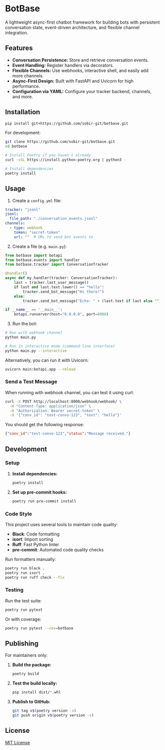 # BotBase

A lightweight async-first chatbot framework for building bots with persistent conversation state, event-driven architecture, and flexible channel integration.

## Features

- **Conversation Persistence:** Store and retrieve conversation events.
- **Event Handling:** Register handlers via decorators.
- **Flexible Channels:** Use webhooks, interactive shell, and easily add more channels.
- **Async-First Design:** Built with FastAPI and Uvicorn for high performance.
- **Configuration via YAML:** Configure your tracker backend, channels, and more.

## Installation

```bash
pip install git+https://github.com/sobir-git/botbase.git
```

For development:
```bash
git clone https://github.com/sobir-git/botbase.git
cd botbase

# Install Poetry if you haven't already
curl -sSL https://install.python-poetry.org | python3 -

# Install dependencies
poetry install
```

## Usage

1. Create a `config.yml` file:

```yaml
tracker: "jsonl"
jsonl:
  file_path: "./conversation_events.jsonl"
channels:
  - type: webhook
    token: "secret-token"
    url: ""  # URL to send bot events to
```

2. Create a file (e.g. `main.py`):

```python
from botbase import botapi
from botbase.events import handler
from botbase.tracker import ConversationTracker

@handler()
async def my_handler(tracker: ConversationTracker):
    last = tracker.last_user_message()
    if last and last.text.lower() == "hello":
        tracker.send_bot_message("Hi there!")
    else:
        tracker.send_bot_message("Echo: " + (last.text if last else ""))

if __name__ == '__main__':
    botapi.runserver(host="0.0.0.0", port=8000)
```

3. Run the bot:

```bash
# Run with webhook channel
python main.py

# Run in interactive mode (command-line interface)
python main.py --interactive
```

Alternatively, you can run it with Uvicorn:

```bash
uvicorn main:botapi.app --reload
```

### **Send a Test Message**

When running with webhook channel, you can test it using curl:
```bash
curl -X POST http://localhost:8000/webhook/webhook/ \
  -H "Content-Type: application/json" \
  -H "Authorization: Bearer secret-token" \
  -d '{"conv_id": "test-convo-123", "text": "hello"}'
```

You should get the following response:

```json
{"conv_id":"test-convo-123","status":"Message received."}
```


## Development

### Setup

1. **Install dependencies:**
   ```bash
   poetry install
   ```

2. **Set up pre-commit hooks:**
   ```bash
   poetry run pre-commit install
   ```

### Code Style

This project uses several tools to maintain code quality:

- **Black**: Code formatting
- **isort**: Import sorting
- **Ruff**: Fast Python linter
- **pre-commit**: Automated code quality checks

Run formatters manually:
```bash
poetry run black .
poetry run isort .
poetry run ruff check --fix
```

### Testing

Run the test suite:
```bash
poetry run pytest
```

Or with coverage:
```bash
poetry run pytest --cov=botbase
```

## Publishing

For maintainers only:

1. **Build the package:**
   ```bash
   poetry build
   ```

2. **Test the build locally:**
   ```bash
   pip install dist/*.whl
   ```

3. **Publish to GitHub:**
   ```bash
   git tag v$(poetry version -s)
   git push origin v$(poetry version -s)
   ```

## License

[MIT License](LICENSE)
